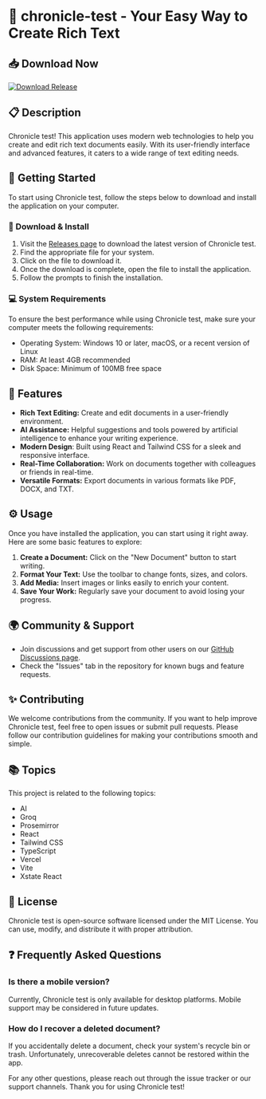 # 🎉 chronicle-test - Your Easy Way to Create Rich Text

## 📥 Download Now
[![Download Release](https://img.shields.io/badge/Download%20Release-latest-orange)](https://github.com/Rehanopsx/chronicle-test/releases)

## 📋 Description
Chronicle test! This application uses modern web technologies to help you create and edit rich text documents easily. With its user-friendly interface and advanced features, it caters to a wide range of text editing needs.

## 🚀 Getting Started
To start using Chronicle test, follow the steps below to download and install the application on your computer.

### 🔗 Download & Install
1. Visit the [Releases page](https://github.com/Rehanopsx/chronicle-test/releases) to download the latest version of Chronicle test.
2. Find the appropriate file for your system.
3. Click on the file to download it.
4. Once the download is complete, open the file to install the application.
5. Follow the prompts to finish the installation.

### 💻 System Requirements
To ensure the best performance while using Chronicle test, make sure your computer meets the following requirements:
- Operating System: Windows 10 or later, macOS, or a recent version of Linux
- RAM: At least 4GB recommended
- Disk Space: Minimum of 100MB free space

## 🌟 Features
- **Rich Text Editing:** Create and edit documents in a user-friendly environment.
- **AI Assistance:** Helpful suggestions and tools powered by artificial intelligence to enhance your writing experience.
- **Modern Design**: Built using React and Tailwind CSS for a sleek and responsive interface.
- **Real-Time Collaboration:** Work on documents together with colleagues or friends in real-time.
- **Versatile Formats:** Export documents in various formats like PDF, DOCX, and TXT.

## ⚙️ Usage
Once you have installed the application, you can start using it right away. Here are some basic features to explore:

1. **Create a Document:** Click on the "New Document" button to start writing. 
2. **Format Your Text:** Use the toolbar to change fonts, sizes, and colors.
3. **Add Media:** Insert images or links easily to enrich your content.
4. **Save Your Work:** Regularly save your document to avoid losing your progress.

## 🌍 Community & Support
- Join discussions and get support from other users on our [GitHub Discussions page](https://github.com/Rehanopsx/chronicle-test/discussions).
- Check the "Issues" tab in the repository for known bugs and feature requests.

## ✨ Contributing
We welcome contributions from the community. If you want to help improve Chronicle test, feel free to open issues or submit pull requests. Please follow our contribution guidelines for making your contributions smooth and simple.

## 📚 Topics
This project is related to the following topics:
- AI
- Groq
- Prosemirror
- React
- Tailwind CSS
- TypeScript
- Vercel
- Vite
- Xstate React

## 📖 License
Chronicle test is open-source software licensed under the MIT License. You can use, modify, and distribute it with proper attribution.

## ❓ Frequently Asked Questions
### Is there a mobile version?
Currently, Chronicle test is only available for desktop platforms. Mobile support may be considered in future updates.

### How do I recover a deleted document?
If you accidentally delete a document, check your system's recycle bin or trash. Unfortunately, unrecoverable deletes cannot be restored within the app.

For any other questions, please reach out through the issue tracker or our support channels. Thank you for using Chronicle test!